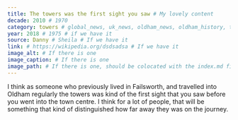 ```yaml
---
title: The towers was the first sight you saw # My lovely content
decade: 2010 # 1970
category: towers # global_news, uk_news, oldham_news, oldham_history, towers, surrounding_estate # Always exactly one category
year: 2018 # 1975 # if we have it
source: Danny # Sheila # If we have it
link: # https://wikipedia.org/dsdsadsa # If we have it
image_alt: # If there is one
image_caption: # If there is one
image_path: # If there is one, should be colocated with the index.md file in the folder
---
```


I think as someone who previously lived in Failsworth, and travelled into Oldham regularly the towers was kind of the first sight that you saw before you went into the town centre. I think for a lot of people, that will be something that kind of distinguished how far away they was on the journey.
